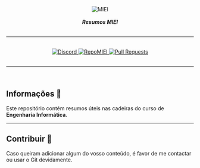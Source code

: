 <div align="center">
    <img src="https://i.imgur.com/GOGaHkq.jpg" align="center" alt="MIEI">
    <br>
    <br>
    <strong><i>Resumos MIEI</i></strong>
    <br>
    <br>
    <hr>
    <br>
    <a href="https://discord.gg/m3kVwYM">
        <img src="https://img.shields.io/discord/418433020719136768.svg?colorB=Blue&logo=discord&label=Discord&style=for-the-badge" alt="Discord">
    </a>
    <a href="https://github.com/andreubita/MIEI">
        <img src="https://img.shields.io/badge/Reposit%C3%B3rio-MIEI-orange?style=for-the-badge" alt="RepoMIEI">
    </a>
    <a href="https://github.com/andreubita/MIEI-resumos/pulls">
        <img src="https://img.shields.io/github/issues-pr/andreubita/MIEI-resumos?style=for-the-badge&colorB=37f149" alt="Pull Requests">
    </a>
</div>
<br>
<hr>
<br>

## Informações 📍
Este repositório contém resumos úteis nas cadeiras do curso de **Engenharia Informática**.

---

## Contribuir 📝
Caso queiram adicionar algum do vosso conteúdo, é favor de me contactar ou usar o Git devidamente.